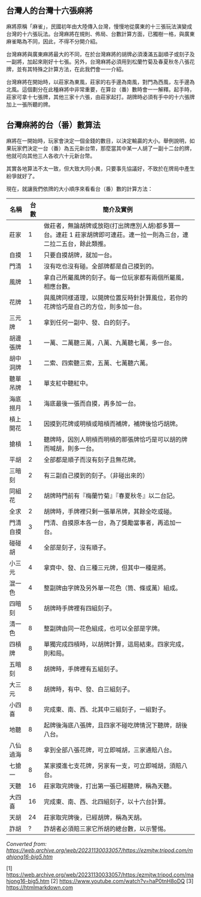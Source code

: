 ## 台灣人的台灣十六張麻將

麻將原稱「麻雀」，民國初年由大陸傳入台灣，慢慢地從廣東的十三張玩法演變成台灣的十六張玩法。台灣麻將在規則、佈局、台數計算方面，已獨樹一格，與廣東麻雀略為不同，因此，不得不分開介紹。

台灣麻將與廣東麻將最大的不同，在於台灣麻將的胡牌必須湊滿五副順子或刻子及一副將，加起來剛好十七張。另外，台灣麻將必須用到松蘭竹菊及春夏秋冬八張花牌，並有其特殊之計算方法，在此我們會一一介紹。

台灣麻將在開始時，以莊家為東風，莊家的右手邊為南風，對門為西風，左手邊為北風。這個劃分在此種麻將中非常重要，在算台（番）數時會一一解釋。起手時，莊家可拿十七張牌，其他三家十六張，由莊家起打。胡牌時必須有手中的十六張牌加上一張所聽的牌。

## 台灣麻將的台（番）數算法

麻將在一開始時，玩家會決定一個金錢的數目，以決定輸贏的大小。舉例說明，如果玩家們決定一台（番）為五元新台幣，那麼當其中某一人胡了一副十二台的牌，他就可向其他三人各收六十元新台幣。

其實各地算法不太一致，但大致大同小異，只要事先協議好，不致於在牌局中產生紛爭就好了。

現在，就讓我們依牌的大小順序來看看台（番）數的計算方法：

| 名稱           | 台數 | 簡介及實例 |
| -------------- | ---- | --------------------------------------------------------- |
| 莊家           | 1    | 做莊者，無論胡牌或放砲(打出牌應別人胡)都多算一台。連莊 1 莊家胡牌即可連莊。連一拉一則為三台，連二拉二五台，餘此類推。 |
| 自摸           | 1    | 只要自摸胡牌，就加一台。                                 |
| 門清           | 1    | 沒有吃也沒有碰。全部牌都是自己摸到的。                   |
| 風牌           | 1    | 拿自己所屬風牌的刻子。每一位玩家都有兩個所屬風，相應台數。|
| 花牌           | 1    | 與風牌同樣道理，以開牌位置反時針計算風位，若你的花牌恰巧是自己的方位，則多加一台。 |
| 三元牌         | 1    | 拿到任何一副中、發、白的刻子。                           |
| 胡邊張牌       | 1    | 一萬、二萬聽三萬，八萬、九萬聽七萬，多一台。             |
| 胡中洞牌       | 1    | 二索、四索聽三索，五萬、七萬聽六萬。                     |
| 聽單吊牌       | 1    | 單支紅中聽紅中。                                         |
| 海底撈月       | 1    | 海底最後一張而自摸，再多加一台。                         |
| 槓上開花       | 1    | 因摸到花牌或明槓或暗槓而補牌，補牌後恰巧胡牌。           |
| 搶槓           | 1    | 聽牌時，因別人明槓而明槓的那張牌恰巧是可以胡的牌而喊胡，則多一台。|
| 平胡           | 2    | 全部都是順子而沒有刻子且無花牌。                         |
| 三暗刻         | 2    | 有三副自己摸到的刻子。（非碰出來的）                    |
| 同組花         | 2    | 胡牌時門前有『梅蘭竹菊』『春夏秋冬』以二台記。           |
| 全求           | 2    | 胡牌時，手牌裡只剩一張單吊牌，其餘全吃或碰。             |
| 門清自摸       | 3    | 門清、自摸原本各一台，為了獎勵當事者，再追加一台。       |
| 碰碰胡         | 4    | 全部是刻子，沒有順子。                                   |
| 小三元         | 4    | 拿齊中、發、白三種三元牌，但其中一種是將。                |
| 混一色         | 4    | 整副牌由字牌及另外單一花色（筒、條或萬）組成。           |
| 四暗刻         | 5    | 胡牌時手牌裡有四組刻子。                                 |
| 清一色         | 8    | 整副牌由同一花色組成，也可以全部是字牌。                  |
| 四槓牌         | 8    | 單獨完成四槓時，以胡牌計算，這局結束。四家完成，則和局。  |
| 五暗刻         | 8    | 胡牌時，手牌裡有五組刻子。                               |
| 大三元         | 8    | 胡牌時，有中、發、白三組刻子。                           |
| 小四喜         | 8    | 完成東、南、西、北其中三組刻子，一組對子。                |
| 地聽           | 8    | 起牌後海底八張牌，且四家不碰吃牌情況下聽牌，胡後八台。    |
| 八仙過海       | 8    | 拿到全部八張花牌，可立即喊胡，三家通賠八台。             |
| 七搶一         | 8    | 某家摸進七支花牌，另家有一支，可立即喊胡，須賠八台。      |
| 天聽           | 16   | 莊家取完牌後，打出第一張已經聽牌，稱為天聽。              |
| 大四喜         | 16   | 完成東、南、西、北四組刻子，以十六台計算。                |
| 天胡           | 24   | 莊家取完牌後，已經胡牌，稱為天胡。                        |
| 詐胡           | ?    | 詐胡者必須賠三家它所胡的總台數，以示警惕。                |


*Converted from: https://web.archive.org/web/20231130033057/https://ezmjtw.tripod.com/mahjong16-big5.htm*

[1] https://web.archive.org/web/20231130033057/https:/ezmjtw.tripod.com/mahjong16-big5.htm
[2] https://www.youtube.com/watch?v=haP0tnH8oDQ
[3] https://htmlmarkdown.com
